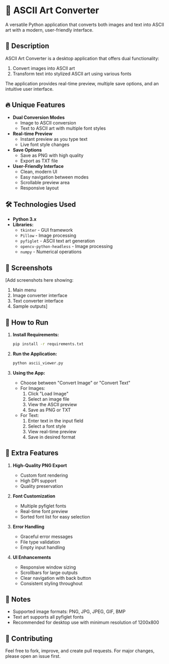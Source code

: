 # 🎨 ASCII Art Converter

A versatile Python application that converts both images and text into ASCII art with a modern, user-friendly interface.

## 📌 Description

ASCII Art Converter is a desktop application that offers dual functionality:
1. Convert images into ASCII art
2. Transform text into stylized ASCII art using various fonts

The application provides real-time preview, multiple save options, and an intuitive user interface.

## 🔥 Unique Features

- **Dual Conversion Modes**
  - Image to ASCII conversion
  - Text to ASCII art with multiple font styles
- **Real-time Preview**
  - Instant preview as you type text
  - Live font style changes
- **Save Options**
  - Save as PNG with high quality
  - Export as TXT file
- **User-Friendly Interface**
  - Clean, modern UI
  - Easy navigation between modes
  - Scrollable preview area
  - Responsive layout

## 🛠 Technologies Used

- **Python 3.x**
- **Libraries:**
  - `tkinter` - GUI framework
  - `Pillow` - Image processing
  - `pyfiglet` - ASCII text art generation
  - `opencv-python-headless` - Image processing
  - `numpy` - Numerical operations

## 🎨 Screenshots

[Add screenshots here showing:
1. Main menu
2. Image converter interface
3. Text converter interface
4. Sample outputs]

## 🚀 How to Run

1. **Install Requirements:**
   ```bash
   pip install -r requirements.txt
   ```

2. **Run the Application:**
   ```bash
   python ascii_viewer.py
   ```

3. **Using the App:**
   - Choose between "Convert Image" or "Convert Text"
   - For Images:
     1. Click "Load Image"
     2. Select an image file
     3. View the ASCII preview
     4. Save as PNG or TXT
   - For Text:
     1. Enter text in the input field
     2. Select a font style
     3. View real-time preview
     4. Save in desired format

## 🤖 Extra Features

1. **High-Quality PNG Export**
   - Custom font rendering
   - High DPI support
   - Quality preservation

2. **Font Customization**
   - Multiple pyfiglet fonts
   - Real-time font preview
   - Sorted font list for easy selection

3. **Error Handling**
   - Graceful error messages
   - File type validation
   - Empty input handling

4. **UI Enhancements**
   - Responsive window sizing
   - Scrollbars for large outputs
   - Clear navigation with back button
   - Consistent styling throughout

## 📝 Notes

- Supported image formats: PNG, JPG, JPEG, GIF, BMP
- Text art supports all pyfiglet fonts
- Recommended for desktop use with minimum resolution of 1200x800

## 🤝 Contributing

Feel free to fork, improve, and create pull requests. For major changes, please open an issue first.

